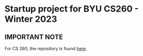# Startup project for BYU CS260 - Winter 2023

## IMPORTANT NOTE

For CS 260, the repository is found [here](https://github.com/prattnj/music-metrics).
